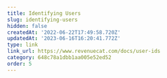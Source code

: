 ```yaml
---
title: Identifying Users
slug: identifying-users
hidden: false
createdAt: '2022-06-22T17:49:58.720Z'
updatedAt: '2023-06-16T16:20:41.772Z'
type: link
link_url: https://www.revenuecat.com/docs/user-ids
category: 648c78a1dbb1aa005e52ed52
order: 5
---
```

